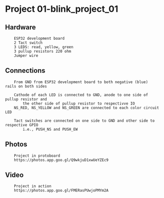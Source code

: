 #       Project 01-blink_project_01

##      Hardware

        ESP32 development board
        2 Tact switch
        3 LEDS: read, yellow, green
        3 pullup resistors 220 ohm
        Jumper wire

##      Connections

        From GND from ESP32 development board to both negative (blue) rails on both sides

        Cathode of each LED is connected to GND, anode to one side of pullup resistor and
            the other side of pullup resistor to respectivve IO
        NS_RED, NS_YELLOW and NS_GREEN are connected to each color circuit LED
        
        Tact switches are connected on one side to GND and other side to respective GPIO
            i.e., PUSH_NS and PUSH_EW

##      Photos

        Project in protoboard
        https://photos.app.goo.gl/Q9wkjuD1xwUeYZEc9

##      Video

        Project in action
        https://photos.app.goo.gl/FMERasPUwjoPMYm2A

